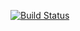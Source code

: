 [![Build Status](https://travis-ci.com/finish06/home-assistant-config.svg?branch=master)](https://travis-ci.com/finish06/home-assistant-config)

